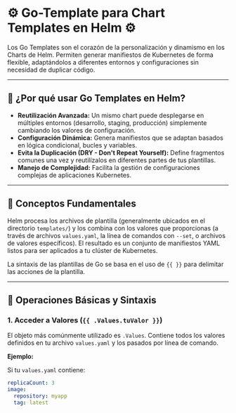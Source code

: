 # ⚙️ Go-Template para Chart Templates en Helm ⚙️

Los Go Templates son el corazón de la personalización y dinamismo en los Charts de Helm. Permiten generar manifiestos de Kubernetes de forma flexible, adaptándolos a diferentes entornos y configuraciones sin necesidad de duplicar código.

---

## 🌟 ¿Por qué usar Go Templates en Helm?

* **Reutilización Avanzada:** Un mismo chart puede desplegarse en múltiples entornos (desarrollo, staging, producción) simplemente cambiando los valores de configuración.
* **Configuración Dinámica:** Genera manifiestos que se adaptan basados en lógica condicional, bucles y variables.
* **Evita la Duplicación (DRY - Don't Repeat Yourself):** Define fragmentos comunes una vez y reutilízalos en diferentes partes de tus plantillas.
* **Manejo de Complejidad:** Facilita la gestión de configuraciones complejas de aplicaciones Kubernetes.

---

## 🧱 Conceptos Fundamentales

Helm procesa los archivos de plantilla (generalmente ubicados en el directorio `templates/`) y los combina con los valores que proporcionas (a través de archivos `values.yaml`, la línea de comandos con `--set`, o archivos de valores específicos). El resultado es un conjunto de manifiestos YAML listos para ser aplicados a tu clúster de Kubernetes.

La sintaxis de las plantillas de Go se basa en el uso de `{{ }}` para delimitar las acciones de la plantilla.

---

## 🎯 Operaciones Básicas y Sintaxis

### 1. Acceder a Valores (`{{ .Values.tuValor }}`)

El objeto más comúnmente utilizado es `.Values`. Contiene todos los valores definidos en tu archivo `values.yaml` y los pasados por línea de comando.

**Ejemplo:**

Si tu `values.yaml` contiene:

```yaml
replicaCount: 3
image:
  repository: myapp
  tag: latest